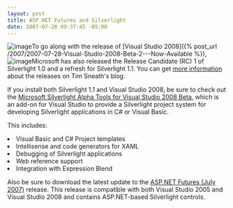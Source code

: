 ```yaml
---
layout: post
title: ASP.NET Futures and Silverlight
date: 2007-07-28 09:37:45 -05:00
---
```


![image](http://blogs.msdn.com/blogfiles/brada/WindowsLiveWriter/VS2008.NET3.5Silv.NETFuturesandAcropolis_B9B5/image_thumb_1.png)To go along with the release of [Visual Studio 2008]({% post_url /2007/2007-07-28-Visual-Studio-2008-Beta-2---Now-Available %}), ![image](http://blogs.msdn.com/blogfiles/brada/WindowsLiveWriter/VS2008.NET3.5Silv.NETFuturesandAcropolis_B9B5/image_thumb_5.png)Microsoft has also released the Release Candidate (RC) 1 of Silverlight 1.0 and a refresh for Silverlight 1.1. You can get [more information](http://blogs.msdn.com/tims/archive/2007/07/27/silverlight-1-0-rc1-is-here.aspx) about the releases on Tim Sneath's blog.

If you install both Silverlight 1.1 and Visual Studio 2008, be sure to check out the [Microsoft Silverlight Alpha Tools for Visual Studio 2008 Beta](http://go.microsoft.com/fwlink/?LinkID=89149&clcid=0x409 "Microsoft Silverlight Alpha Tools for Visual Studio 2008 Beta"), which is an add-on for Visual Studio to provide a Silverlight project system for developing Silverlight applications in C# or Visual Basic. 

This includes:
 <li>Visual Basic and C# Project templates  </li><li>Intellisense and code generators for XAML  </li><li>Debugging of Silverlight applications  </li><li>Web reference support  </li><li>Integration with Expression Blend</li> 

Also be sure to download the latest update to the [ASP.NET Futures (July 2007)](http://go.microsoft.com/fwlink/?LinkID=89147&clcid=0x409) release. This release is compatible with both Visual Studio 2005 and Visual Studio 2008 and contains ASP.NET-based Silverlight controls.
